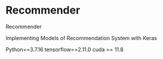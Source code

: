 # Recommender
Recommender


Implementing Models of Recommendation System with Keras


Python==3.7.16
tensorflow==2.11.0
cuda == 11.8
